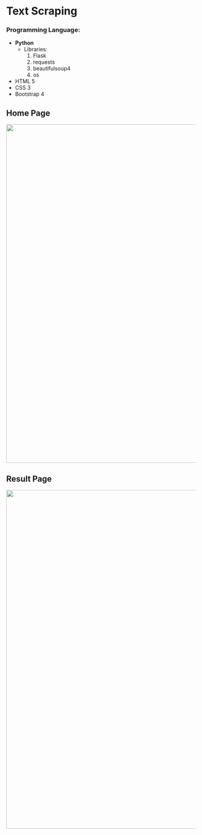 # Text Scraping

### Programming Language:

* **Python**
    * Libraries:
        1. Flask
        2. requests
        3. beautifulsoup4
        4. os
* HTML 5
* CSS 3
* Bootstrap 4

## Home Page

<img src=Capture.png width=900>

## Result Page
<img src=Capture2.png width=900>

